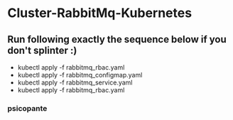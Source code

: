 # Cluster-RabbitMq-Kubernetes
## Run following exactly the sequence below if you don't splinter :)
- kubectl apply -f rabbitmq_rbac.yaml
- kubectl apply -f rabbitmq_configmap.yaml
- kubectl apply -f rabbitmq_service.yaml
- kubectl apply -f rabbitmq_rbac.yaml

### psicopante